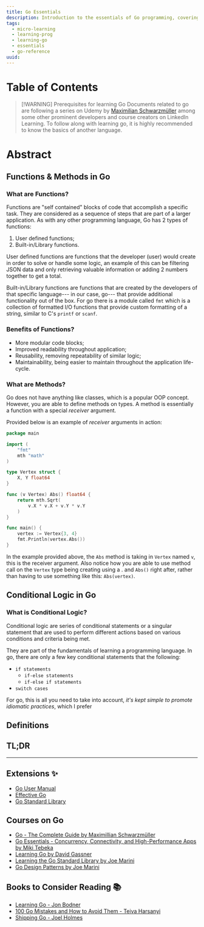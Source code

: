 ```yaml
---
title: Go Essentials
description: Introduction to the essentials of Go programming, covering topics such as functions, conditional logic, methods, operators and more.
tags:
  - micro-learning
  - learning-prog
  - learning-go
  - essentials
  - go-reference
uuid:
---
```

# Table of Contents


> [!WARNING] Prerequisites for learning Go
> Documents related to go are following a series on Udemy by [Maximilian Schwarzmüller](https://www.udemy.com/user/maximilian-schwarzmuller/) among some other prominent developers and course creators on LinkedIn Learning. To follow along with learning go, it is highly recommended to know the basics of another language.  

# Abstract

## Functions & Methods in Go

### What are Functions?

Functions are "self contained" blocks of code that accomplish a specific task. They are considered as a sequence of steps that are part of a larger application. As with any other programming language, Go has 2 types of functions:
1. User defined functions;
2. Built-in/Library functions.

User defined functions are functions that the developer (user) would create in order to solve or handle some logic, an example of this can be filtering JSON data and only retrieving valuable information or adding 2 numbers together to get a total.

Built-in/Library functions are functions that are created by the developers of that specific language--- in our case, go--- that provide additional functionality out of the box. For go there is a module called `fmt` which is a collection of formatted I/O functions that provide custom formatting of a string, similar to C's `printf` or `scanf`.

### Benefits of Functions?
- More modular code blocks;
- Improved readability throughout application;
- Reusability, removing repeatability of similar logic;
- Maintainability, being easier to maintain throughout the application life-cycle.

### What are Methods?

Go does not have anything like classes, which is a popular OOP concept. However, you are able to define methods on types. A method is essentially a function with a special *receiver* argument.

Provided below is an example of *receiver* arguments in action:
```go
package main

import (
	"fmt"
	mth "math"
)

type Vertex struct {
	X, Y float64
}

func (v Vertex) Abs() float64 {
	return mth.Sqrt(
		v.X * v.X + v.Y * v.Y 
	)
}

func main() {
	vertex := Vertex{3, 4}
	fmt.Println(vertex.Abs())
}
```

In the example provided above, the `Abs` method is taking in `Vertex` named `v`, this is the receiver argument. Also notice how you are able to use method call on the `Vertex` type being creating using a . and `Abs()` right after, rather than having to use something like this: `Abs(vertex)`.
## Conditional Logic in Go

### What is Conditional Logic?

Conditional logic are series of conditional statements or a singular statement that are used to perform different actions based on various conditions and criteria being met. 

They are part of the fundamentals of learning a programming language. In go, there are only a few key conditional statements that the following:
- `if statements`
	- `if-else statements`
	- `if-else if statements`
- `switch cases`

For go, this is all you need to take into account, *it's kept simple to promote idiomatic practices*, which I prefer 

## Definitions

## TL;DR


---
## Extensions ✨
- [Go User Manual](https://tip.golang.org/doc/)
- [Effective Go](https://tip.golang.org/doc/effective_go)
- [Go Standard Library](https://pkg.go.dev/std)

## Courses on Go
- [Go - The Complete Guide by Maximillian Schwarzmüller](https://www.udemy.com/course/go-the-complete-guide/?couponCode=ST19MT61724)
- [Go Essentials - Concurrency, Connectivity, and High-Performance Apps by Miki Tebeka](https://www.linkedin.com/learning/go-essentials-concurrency-connectivity-and-high-performance-apps)
- [Learning Go by David Gassner](https://www.linkedin.com/learning/learning-go-8399317/)
- [Learning the Go Standard Library by Joe Marini](https://www.linkedin.com/learning/learning-the-go-standard-library/)
- [Go Design Patterns by Joe Marini](https://www.linkedin.com/learning/go-design-patterns/)

## Books to Consider Reading 📚
- [Learning Go - Jon Bodner](https://learning.oreilly.com/library/view/learning-go/9781492077206/)
- [100 Go Mistakes and How to Avoid Them - Teiva Harsanyi](https://learning.oreilly.com/library/view/100-go-mistakes/9781617299599/)
- [Shipping Go - Joel Holmes](https://learning.oreilly.com/library/view/shipping-go/9781617299506/)
